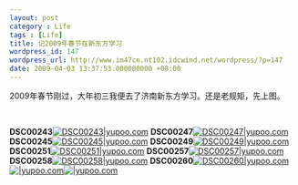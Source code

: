 ```yaml
---
layout: post
category : Life
tags : [Life]
title: 记2009年春节在新东方学习
wordpress_id: 147
wordpress_url: http://www.im47cn.nt102.idcwind.net/wordpress/?p=147
date: 2009-04-03 13:37:53.000000000 +08:00
---
```

<p>2009年春节刚过，大年初三我便去了济南新东方学习。还是老规矩，先上图。</p>
<p>&nbsp;</p>
<p><strong>DSC00243</strong><a href="http://www.yupoo.com/photos/view?id=ff8080812045e936012069fe6c5434c8"><img border="0" src="http://pic.yupoo.com/dreambt/14245738f69d/medium.jpg" alt="DSC00243|yupoo.com" /></a> <strong>DSC00247</strong><a href="http://www.yupoo.com/photos/view?id=ff8080812045e8a601206a07c944316e"><img border="0" src="http://pic.yupoo.com/dreambt/46988738f8ff/medium.jpg" alt="DSC00247|yupoo.com" /></a> <strong>DSC00245</strong><a href="http://www.yupoo.com/photos/view?id=ff8080812045e96b01206a0308a56483"><img border="0" src="http://pic.yupoo.com/dreambt/35403738f7cd/medium.jpg" alt="DSC00245|yupoo.com" /></a> <strong>DSC00249</strong><a href="http://www.yupoo.com/photos/view?id=ff8080812045ea0301206a11a275665e"><img border="0" src="http://pic.yupoo.com/dreambt/78194738fb88/medium.jpg" alt="DSC00249|yupoo.com" /></a> <strong>DSC00251</strong><a href="http://www.yupoo.com/photos/view?id=ff8080812045e90001206a19e5913876"><img border="0" src="http://pic.yupoo.com/dreambt/88831738fda6/medium.jpg" alt="DSC00251|yupoo.com" /></a> <strong>DSC00257</strong><a href="http://www.yupoo.com/photos/view?id=ff8080812045e8a601206a1f5bf53368"><img border="0" src="http://pic.yupoo.com/dreambt/84797738ff08/medium.jpg" alt="DSC00257|yupoo.com" /></a> <strong>DSC00258</strong><a href="http://www.yupoo.com/photos/view?id=ff8080812045e8e001206a23f868362a"><img border="0" src="http://pic.yupoo.com/dreambt/92952739003b/medium.jpg" alt="DSC00258|yupoo.com" /></a> <strong>DSC00260</strong><a href="http://www.yupoo.com/photos/view?id=ff8080812045e93601206a29321a3991"><img border="0" src="http://pic.yupoo.com/dreambt/552047390190/medium.jpg" alt="DSC00260|yupoo.com" /></a> <a href="http://www.yupoo.com/photos/view?id=ff8080812045e90001206a2e9d1b3a61"><img border="0" src="http://pic.yupoo.com/dreambt/9450673902f5/medium.jpg" alt="|yupoo.com" /></a><a href="http://www.yupoo.com/photos/view?id=ff8080812045e96b01206a3446b9688d"><img border="0" src="http://pic.yupoo.com/dreambt/173487390468/medium.jpg" alt="|yupoo.com" /></a></p>
